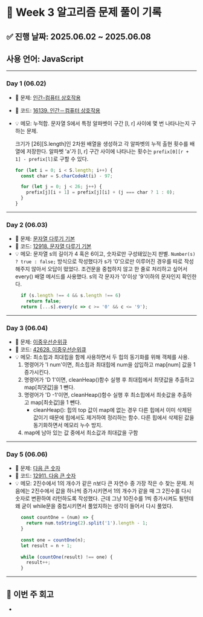 # 📘 Week 3 알고리즘 문제 풀이 기록

## ✅ 진행 날짜: 2025.06.02 ~ 2025.06.08  
## 사용 언어: JavaScript

---

### Day 1 (06.02)

- 🔗 문제: [인간-컴퓨터 상호작용](https://www.acmicpc.net/problem/16139)
- 📁 코드: [16139. 인간－컴퓨터 상호작용](https://github.com/minji105/algorithm/blob/main/%EB%B0%B1%EC%A4%80/Silver/16139.%E2%80%85%EC%9D%B8%EA%B0%84%EF%BC%8D%EC%BB%B4%ED%93%A8%ED%84%B0%E2%80%85%EC%83%81%ED%98%B8%EC%9E%91%EC%9A%A9/%EC%9D%B8%EA%B0%84%EF%BC%8D%EC%BB%B4%ED%93%A8%ED%84%B0%E2%80%85%EC%83%81%ED%98%B8%EC%9E%91%EC%9A%A9.js)
- 💡 메모: 누적합. 문자열 S에서 특정 알파벳이 구간 [l, r] 사이에 몇 번 나타나는지 구하는 문제. 
  
  크기가 [26][S.length]인 2차원 배열을 생성하고 각 알파벳의 누적 출현 횟수를 배열에 저장한다. 알파벳 'a'가 [l, r] 구간 사이에 나타나는 횟수는 `prefix[0][r + 1] - prefix[l]`로 구할 수 있다.
  ```js
  for (let i = 0; i < S.length; i++) {
    const char = S.charCodeAt(i) - 97;

    for (let j = 0; j < 26; j++) {
      prefix[j][i + 1] = prefix[j][i] + (j === char ? 1 : 0);
    }
  }
  ```

---

### Day 2 (06.03)

- 🔗 문제: [문자열 다루기 기본
](https://school.programmers.co.kr/learn/courses/30/lessons/12918)
- 📁 코드: [12918. 문자열 다루기 기본](https://github.com/minji105/algorithm/blob/main/%ED%94%84%EB%A1%9C%EA%B7%B8%EB%9E%98%EB%A8%B8%EC%8A%A4/1/12918.%E2%80%85%EB%AC%B8%EC%9E%90%EC%97%B4%E2%80%85%EB%8B%A4%EB%A3%A8%EA%B8%B0%E2%80%85%EA%B8%B0%EB%B3%B8/%EB%AC%B8%EC%9E%90%EC%97%B4%E2%80%85%EB%8B%A4%EB%A3%A8%EA%B8%B0%E2%80%85%EA%B8%B0%EB%B3%B8.js)
- 💡 메모: 문자열 s의 길이가 4 혹은 6이고, 숫자로만 구성돼있는지 판별.
  `Number(s) ? true : false;` 방식으로 작성했다가 s가 '0'으로만 이루어진 경우를 따로 작성해주지 않아서 오답이 떴었다. 조건문을 중첩하지 않고 한 줄로 처리하고 싶어서 every() 배열 메서드를 사용했다. s의 각 문자가 '0'이상 '9'이하의 문자인지 확인한다.
  ```js
    if (s.length !== 4 && s.length !== 6)
      return false;
    return [...s].every(c => c >= '0' && c <= '9');
  ```

---

### Day 3 (06.04)

- 🔗 문제: [이중우선순위큐
](https://school.programmers.co.kr/learn/courses/30/lessons/42628#)
- 📁 코드: [42628. 이중우선순위큐](https://github.com/minji105/algorithm/blob/main/%ED%94%84%EB%A1%9C%EA%B7%B8%EB%9E%98%EB%A8%B8%EC%8A%A4/3/42628.%E2%80%85%EC%9D%B4%EC%A4%91%EC%9A%B0%EC%84%A0%EC%88%9C%EC%9C%84%ED%81%90/%EC%9D%B4%EC%A4%91%EC%9A%B0%EC%84%A0%EC%88%9C%EC%9C%84%ED%81%90.js)
- 💡 메모: 최소힙과 최대힙을 함께 사용하면서 두 힙의 동기화를 위해 객체를 사용.
  1. 명령어가 'I num'이면, 최소힙과 최대힙에 num을 삽입하고 map[num] 값을 1 증가시킨다.
  2. 명령어가 'D 1'이면, cleanHeap()함수 실행 후 최대힙에서 최댓값을 추출하고 map[최댓값]을 1 뺀다.
  3. 명령어가 'D -1'이면, cleanHeap()함수 실행 후 최소힙에서 최솟값을 추출하고 map[최솟값]을 1 뺀다.
     * cleanHeap(): 힙의 top 값이 map에 없는 경우 다른 힙에서 이미 삭제된 값이기 때문에 힙에서도 제거하여 정리하는 함수. 다른 힙에서 삭제된 값을 동기화하면서 메모리 누수 방지.
  4. map에 남아 있는 값 중에서 최소값과 최대값을 구함

---

### Day 5 (06.06)

- 🔗 문제: [다음 큰 숫자
](https://school.programmers.co.kr/learn/courses/30/lessons/12911)
- 📁 코드: [12911. 다음 큰 숫자](https://github.com/minji105/algorithm/tree/main/%ED%94%84%EB%A1%9C%EA%B7%B8%EB%9E%98%EB%A8%B8%EC%8A%A4/2/12911.%E2%80%85%EB%8B%A4%EC%9D%8C%E2%80%85%ED%81%B0%E2%80%85%EC%88%AB%EC%9E%90)
- 💡 메모: 2진수에서 1의 개수가 같은 n보다 큰 자연수 중 가장 작은 수 찾는 문제.
  처음에는 2진수에서 값을 하나씩 증가시키면서 1의 개수가 같을 때 그 2진수를 다시 숫자로 변환하여 리턴하도록 작성했다. 근데 그냥 10진수를 1씩 증가시켜도 될텐데 왜 굳이 while문을 중첩시키면서 풀었지하는 생각이 들어서 다시 풀었다.
  ```js
    const countOne = (num) => {
      return num.toString(2).split('1').length - 1;
    }
    
    const one = countOne(n);
    let result = n + 1;
    
    while (countOne(result) !== one) {
      result++;
    }
  ```
---

## 📌 이번 주 회고
- 